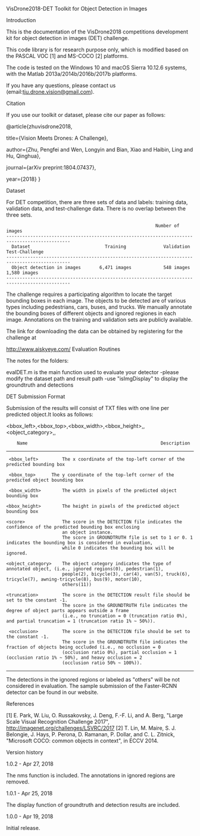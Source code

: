 VisDrone2018-DET Toolkit for Object Detection in Images

Introduction

This is the documentation of the VisDrone2018 competitions development kit for object detection in images (DET) challenge.

This code library is for research purpose only, which is modified based on the PASCAL VOC [1] and MS-COCO [2] platforms.

The code is tested on the Windows 10 and macOS Sierra 10.12.6 systems, with the Matlab 2013a/2014b/2016b/2017b platforms.

If you have any questions, please contact us (email:tju.drone.vision@gmail.com).

Citation

If you use our toolkit or dataset, please cite our paper as follows:

@article{zhuvisdrone2018,

title={Vision Meets Drones: A Challenge},

author={Zhu, Pengfei and Wen, Longyin and Bian, Xiao and Haibin, Ling and Hu, Qinghua},

journal={arXiv preprint:1804.07437},

year={2018}
}


Dataset

For DET competition, there are three sets of data and labels: training data, validation data, and test-challenge data. There is no overlap between the three sets.

                                                            Number of images
    ----------------------------------------------------------------------------------------------
      Dataset                            Training              Validation            Test-Challenge
    ----------------------------------------------------------------------------------------------
      Object detection in images       6,471 images            548 images             1,580 images
    ----------------------------------------------------------------------------------------------
The challenge requires a participating algorithm to locate the target bounding boxes in each image. The objects to be detected are of various types including pedestrians, cars, buses, and trucks. We manually annotate the bounding boxes of different objects and ignored regiones in each image. Annotations on the training and validation sets are publicly available.

The link for downloading the data can be obtained by registering for the challenge at

http://www.aiskyeye.com/
Evaluation Routines

The notes for the folders:

evalDET.m is the main function used to evaluate your detector -please modify the dataset path and result path -use "isImgDisplay" to display the groundtruth and detections

DET Submission Format

Submission of the results will consist of TXT files with one line per predicted object.It looks as follows:

<bbox_left>,<bbox_top>,<bbox_width>,<bbox_height>,<score>,<object_category>,<truncation>,<occlusion>


        Name                                                  Description
   -------------------------------------------------------------------------------------------------------------------------------     
     <bbox_left>	     The x coordinate of the top-left corner of the predicted bounding box
  
     <bbox_top>	     The y coordinate of the top-left corner of the predicted object bounding box
  
     <bbox_width>	     The width in pixels of the predicted object bounding box
 
    <bbox_height>	     The height in pixels of the predicted object bounding box
 
    <score>	             The score in the DETECTION file indicates the confidence of the predicted bounding box enclosing 
                         an object instance.
                         The score in GROUNDTRUTH file is set to 1 or 0. 1 indicates the bounding box is considered in evaluation, 
                         while 0 indicates the bounding box will be ignored.
                          
    <object_category>    The object category indicates the type of annotated object, (i.e., ignored regions(0), pedestrian(1), 
                         people(2), bicycle(3), car(4), van(5), truck(6), tricycle(7), awning-tricycle(8), bus(9), motor(10), 
                         others(11))
                          
    <truncation>	     The score in the DETECTION result file should be set to the constant -1.
                         The score in the GROUNDTRUTH file indicates the degree of object parts appears outside a frame 
                         (i.e., no truncation = 0 (truncation ratio 0%), and partial truncation = 1 (truncation ratio 1% ~ 50%)).
                          
     <occlusion>	     The score in the DETECTION file should be set to the constant -1.
                         The score in the GROUNDTRUTH file indicates the fraction of objects being occluded (i.e., no occlusion = 0 
                         (occlusion ratio 0%), partial occlusion = 1 (occlusion ratio 1% ~ 50%), and heavy occlusion = 2 
                         (occlusion ratio 50% ~ 100%)).
   ------------------------------------------------------------------------------------------------------------------------------
The detections in the ignored regions or labeled as "others" will be not considered in evaluation. The sample submission of the Faster-RCNN detector can be found in our website.

References

[1] E. Park, W. Liu, O. Russakovsky, J. Deng, F.-F. Li, and A. Berg, "Large Scale Visual Recognition Challenge 2017", http://imagenet.org/challenges/LSVRC/2017 
[2] T. Lin, M. Maire, S. J. Belongie, J. Hays, P. Perona, D. Ramanan, P. Dollar, and C. L. Zitnick, "Microsoft COCO: common objects in context", in ECCV 2014.

Version history

1.0.2 - Apr 27, 2018

The nms function is included.
The annotations in ignored regions are removed.

1.0.1 - Apr 25, 2018

The display function of groundtruth and detection results are included.

1.0.0 - Apr 19, 2018

Initial release.
